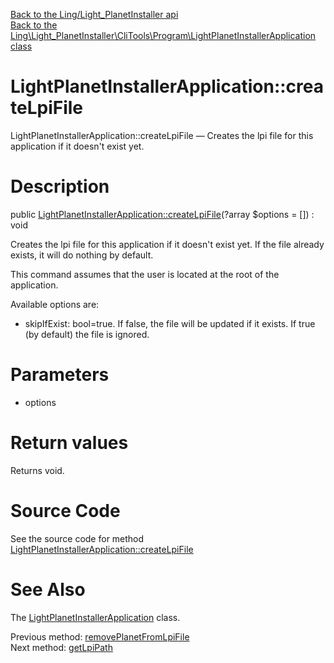 [Back to the Ling/Light_PlanetInstaller api](https://github.com/lingtalfi/Light_PlanetInstaller/blob/master/doc/api/Ling/Light_PlanetInstaller.md)<br>
[Back to the Ling\Light_PlanetInstaller\CliTools\Program\LightPlanetInstallerApplication class](https://github.com/lingtalfi/Light_PlanetInstaller/blob/master/doc/api/Ling/Light_PlanetInstaller/CliTools/Program/LightPlanetInstallerApplication.md)


LightPlanetInstallerApplication::createLpiFile
================



LightPlanetInstallerApplication::createLpiFile — Creates the lpi file for this application if it doesn't exist yet.




Description
================


public [LightPlanetInstallerApplication::createLpiFile](https://github.com/lingtalfi/Light_PlanetInstaller/blob/master/doc/api/Ling/Light_PlanetInstaller/CliTools/Program/LightPlanetInstallerApplication/createLpiFile.md)(?array $options = []) : void




Creates the lpi file for this application if it doesn't exist yet.
If the file already exists, it will do nothing by default.

This command assumes that the user is located at the root of the application.

Available options are:
- skipIfExist: bool=true. If false, the file will be updated if it exists. If true (by default) the file is ignored.




Parameters
================


- options

    


Return values
================

Returns void.








Source Code
===========
See the source code for method [LightPlanetInstallerApplication::createLpiFile](https://github.com/lingtalfi/Light_PlanetInstaller/blob/master/CliTools/Program/LightPlanetInstallerApplication.php#L249-L289)


See Also
================

The [LightPlanetInstallerApplication](https://github.com/lingtalfi/Light_PlanetInstaller/blob/master/doc/api/Ling/Light_PlanetInstaller/CliTools/Program/LightPlanetInstallerApplication.md) class.

Previous method: [removePlanetFromLpiFile](https://github.com/lingtalfi/Light_PlanetInstaller/blob/master/doc/api/Ling/Light_PlanetInstaller/CliTools/Program/LightPlanetInstallerApplication/removePlanetFromLpiFile.md)<br>Next method: [getLpiPath](https://github.com/lingtalfi/Light_PlanetInstaller/blob/master/doc/api/Ling/Light_PlanetInstaller/CliTools/Program/LightPlanetInstallerApplication/getLpiPath.md)<br>

